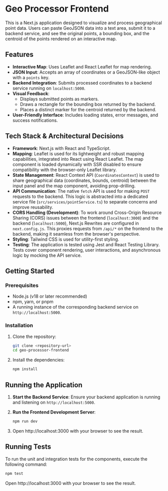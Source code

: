 # Geo Processor Frontend

This is a Next.js application designed to visualize and process geographical point data. Users can paste GeoJSON data into a text area, submit it to a backend service, and see the original points, a bounding box, and the centroid of the points rendered on an interactive map.

## Features

- **Interactive Map**: Uses Leaflet and React Leaflet for map rendering.
- **JSON Input**: Accepts an array of coordinates or a GeoJSON-like object with a `points` key.
- **Backend Integration**: Submits processed coordinates to a backend service running on `localhost:5000`.
- **Visual Feedback**:
  - Displays submitted points as markers.
  - Draws a rectangle for the bounding box returned by the backend.
  - Places a distinct marker for the centroid returned by the backend.
- **User-Friendly Interface**: Includes loading states, error messages, and success notifications.

## Tech Stack & Architectural Decisions

- **Framework**: Next.js with React and TypeScript.
- **Mapping**: Leaflet is used for its lightweight and robust mapping capabilities, integrated into React using React Leaflet. The map component is loaded dynamically with SSR disabled to ensure compatibility with the browser-only Leaflet library.
- **State Management**: React Context API (`CoordinatesContext`) is used to share geographical data (coordinates, bounds, centroid) between the input panel and the map component, avoiding prop-drilling.
- **API Communication**: The native `fetch` API is used for making `POST` requests to the backend. This logic is abstracted into a dedicated service file (`src/services/pointService.ts`) to separate concerns and improve reusability.
- **CORS Handling (Development)**: To work around Cross-Origin Resource Sharing (CORS) issues between the frontend (`localhost:3000`) and the backend (`localhost:5000`), Next.js Rewrites are configured in `next.config.js`. This proxies requests from `/api/*` on the frontend to the backend, making it seamless from the browser's perspective.
- **Styling**: Tailwind CSS is used for utility-first styling.
- **Testing**: The application is tested using Jest and React Testing Library. Tests cover component rendering, user interactions, and asynchronous logic by mocking the API service.

## Getting Started

### Prerequisites

- Node.js (v18 or later recommended)
- npm, yarn, or pnpm
- A running instance of the corresponding backend service on `http://localhost:5000`.

### Installation

1.  Clone the repository:

    ```bash
    git clone <repository-url>
    cd geo-processor-frontend
    ```

2.  Install the dependencies:
    ```bash
    npm install
    ```

## Running the Application

1.  **Start the Backend Service**: Ensure your backend application is running and listening on `http://localhost:5000`.

2.  **Run the Frontend Development Server**:

    ```bash
    npm run dev
    ```

3.  Open http://localhost:3000 with your browser to see the result.

## Running Tests

To run the unit and integration tests for the components, execute the following command:

```bash
npm test
```

Open http://localhost:3000 with your browser to see the result.
